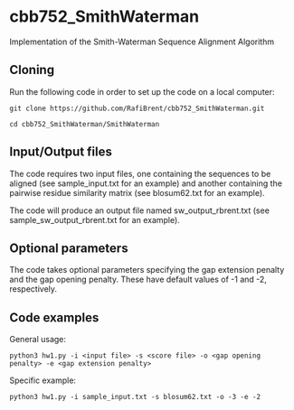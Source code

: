 # cbb752_SmithWaterman

Implementation of the Smith-Waterman Sequence Alignment Algorithm

## Cloning

Run the following code in order to set up the code on a local computer:


```git clone https://github.com/RafiBrent/cbb752_SmithWaterman.git```

```cd cbb752_SmithWaterman/SmithWaterman```

## Input/Output files

The code requires two input files, one containing the sequences to be aligned (see sample_input.txt for an example) and another containing the pairwise residue similarity matrix (see blosum62.txt for an example).

The code will produce an output file named sw_output_rbrent.txt (see sample_sw_output_rbrent.txt for an example).

## Optional parameters

The code takes optional parameters specifying the gap extension penalty and the gap opening penalty. These have default values of -1 and -2, respectively.

## Code examples

General usage:

```python3 hw1.py -i <input file> -s <score file> -o <gap opening penalty> -e <gap extension penalty>```

Specific example:

```python3 hw1.py -i sample_input.txt -s blosum62.txt -o -3 -e -2```

